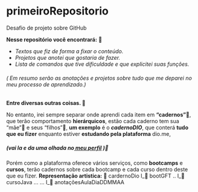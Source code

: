 # primeiroRepositorio

Desafio de projeto sobre GitHub

**Nesse repositório você encontrará:** :flashlight:

 - *Textos que fiz de forma a fixar o conteúdo.*
 - *Projetos que anotei que gostaria de fazer.*
 - *Lista de comandos que tive dificuldade e que explicitei suas funções.*

 

###### ( Em resumo serão as anotações e projetos sobre tudo que me deparei no meu processo de aprendizado.)

  

**Entre diversas outras coisas. :floppy_disk:**

No entanto, irei sempre separar onde aprendi cada item em **“cadernos”**:blue_book:, que terão comportamento **hierárquicos**, estão cada caderno tem sua “mãe”:girl: e seus “filhos”:baby:, 
**um exemplo** é o ***cadernoDIO***, que conterá **tudo que eu fizer** enquanto estiver **estudando pela plataforma** dio.me,

##### (vai la e da uma olhada no[ meu perfil](https://web.dio.me/users/cerutti321?tab=achievements) ):link:
Porém como a plataforma oferece vários serviços, como **bootcamps** e **cursos**, terão cadernos sobre cada bootcamp e cada curso dentro deste que eu fizer.
**Representação artistica:**
:blue_book: cardernoDio
I_:closed_book: bootGFT
..   I_:green_book: cursoJava
... ... I_:page_with_curl: anotaçõesAulaDiaDDMMAA

